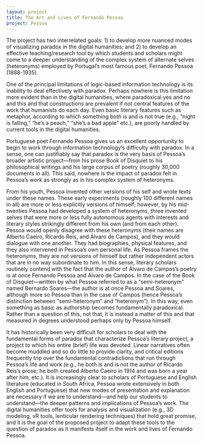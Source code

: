 ```yaml
---
layout: project
title: The Art and Lives of Fernando Pessoa
project: Pessoa
---
```




The project has two interrelated goals: 1) to develop more nuanced modes of visualizing paradox in the digital humanities; and 2) to develop an effective teaching/research tool by which students and scholars might come to a deeper understanding of the complex system of alternate selves (heteronyms) employed by Portugal’s most famous poet, Fernando Pessoa (1888-1935).
 
One of the principal limitations of logic-based information technology is its inability to deal effectively with paradox. Perhaps nowhere is this limitation more evident than in the digital humanities, where paradoxical yes and no and this and that constructions are prevalent if not central features of the work that humanists do each day. Even basic literary features such as metaphor, according to which something both is and is not true (e.g., “night is falling,” “he’s a peach,” “she’s a bad apple” etc.), are poorly handled by current tools in the digital humanities.
 
Portuguese poet Fernando Pessoa gives us an excellent opportunity to begin to work through information technology’s difficulty with paradox. In a sense, one can justifiably say that paradox is the very basis of Pessoa’s broader artistic project—from his prose Book of Disquiet to his philosophical writings and his large corpus of poetry (roughly 30,000 documents in all). This said, nowhere is the impact of paradox felt in Pessoa’s work as strongly as in his complex system of heteronyms.
 
From his youth, Pessoa invented other versions of his self and wrote texts under these names. These early experiments (roughly 100 different names in all) are more or less explicitly versions of himself; however, by his mid-twenties Pessoa had developed a system of heteronyms, three invented selves that were more or less fully autonomous agents with interests and literary styles strikingly different from his own (and from each other). Pessoa would openly disagree with these heteronyms (their names are Alberto Caeiro, Ricardo Reis, and Álvaro de Campos), and they would dialogue with one another. They had biographies, physical features, and they also intervened in Pessoa’s own personal life. As Pessoa frames the heteronyms, they are not versions of himself but rather independent actors that are in no way subordinate to him. In this sense, literary scholars routinely contend with the fact that the author of Álvaro de Campos’s poetry is at once Fernando Pessoa and Álvaro de Campos. In the case of the Book of Disquiet—written by what Pessoa referred to as a “semi-heteronym” named Bernardo Soares—the author is at once Pessoa and Soares, although more so Pessoa than in the case of Campos (hence Pessoa’s distinction between “semi-heteronym” and “heteronym”). In this way, even something as basic as authorship becomes fundamentally paradoxical. Rather than a question of this, not that, it is instead a matter of this and that measured in degrees understood perhaps only by Pessoa himself.
 
It has historically been very difficult for scholars to deal with the fundamental forms of paradox that characterize Pessoa’s literary project, a project to which his entire (brief) life was devoted. Linear narratives often become muddled and so do little to provide clarity, and critical editions frequently trip over the fundamental contradictions that run through Pessoa’s life and work (e.g., he both is and is not the author of Ricardo Reis’s prose; he both created Alberto Caeiro in 1914 and was born a year after him, etc.). It is increasingly clear to scholars of Portuguese and English literature (educated in South Africa, Pessoa wrote extensively in both English and Portuguese) that new modes of presentation and explanation are necessary if we are to understand—and help our students to understand—the deeper patterns and implications of Pessoa’s work. The digital humanities offer tools for analysis and visualization (e.g., 3D modeling, vR tools, lenticular rendering techniques) that hold great promise, and it is the goal of the proposed project to adapt these tools to the question of paradox as it manifests itself in the work and lives of Fernando Pessoa.  
 

